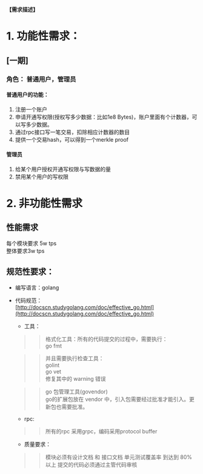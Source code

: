 **【需求描述】**

# 1\. 功能性需求：

## [一期]

### 角色： 普通用户，管理员

#### 普通用户的功能：

1.  注册一个账户
2.  申请开通写权限(授权写多少数据：比如1e8 Bytes)，账户里面有个计数器，可以写多少数据。
3.  通过rpc接口写一笔交易，扣除相应计数器的数目
4.  提供一个交易hash，可以得到一个merkle proof

#### 管理员

1.  给某个用户授权开通写权限与写数据的量
2.  禁用某个用户的写权限

# 2\. 非功能性需求

## 性能需求

每个模块要求 5w tps  
整体要求3w tps

## 规范性要求：

*   编写语言：golang

*   代码规范：  
    [http://docscn.studygolang.com/doc/effective_go.html](http://docscn.studygolang.com/doc/effective_go.html)

    *   工具：

    >> 格式化工具：所有的代码提交的过程中，需要执行：  
    >> go fmt

    >> 并且需要执行检查工具：  
    >> golint  
    >> go vet  
    >> 修复其中的 warning 错误

    >> go 包管理工具(govendor)  
    >> go的扩展包放在 vendor 中，引入包需要经过批准才能引入。更新包也需要批准。

    * rpc:

    >> 所有的rpc 采用grpc，编码采用protocol buffer

    * 质量要求：

    >> 模块必须有设计文档 和 接口文档
    >> 单元测试覆盖率 到达到 80% 以上
    >> 提交的代码必须通过主管代码审核
